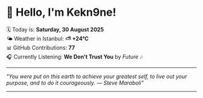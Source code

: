 # 👋 Hello, I'm Kekn9ne!

🗓️ Today is: **Saturday, 30 August 2025**  
🌤️ Weather in Istanbul: **⛅️  +24°C**  
📊 GitHub Contributions: **77**  
🎧 Currently Listening: **We Don't Trust You** by *Future* 🎶

---

_"You were put on this earth to achieve your greatest self, to live out your purpose, and to do it courageously. — *Steve Maraboli*"_

---
